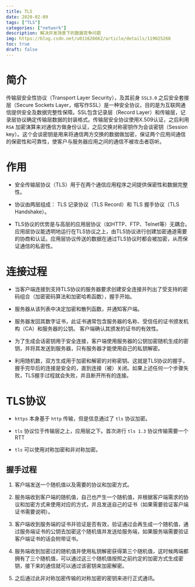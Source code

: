 ```yaml
---
title: TLS
date: 2020-02-09
tags: ["TLS"]
categories: ["network"]
description: 解决并发场景下的数据竞争问题
img: https://blog.csdn.net/u011626662/article/details/119025268
toc: true
draft: false
---
```


# 简介

传输层安全性协议（Transport Layer Security），及其前身 `SSL3.0` 之后安全套接层（Secure Sockets Layer，缩写作SSL）是一种安全协议，目的是为互联网通信提供安全及数据完整性保障。SSL包含记录层（Record Layer）和传输层，记录层协议确定传输层数据的封装格式。传输层安全协议使用X.509认证，之后利用`RSA` 加密演算来对通信方做身份认证，之后交换对称密钥作为会谈密钥（Session key）。这个会谈密钥是用来将通信两方交换的数据做加密，保证两个应用间通信的保密性和可靠性，使客户与服务器应用之间的通信不被攻击者窃听。


# 作用

+ 安全传输层协议（TLS）用于在两个通信应用程序之间提供保密性和数据完整性。

+ 协议由两层组成： TLS 记录协议（TLS Record）和 TLS 握手协议（TLS Handshake）。

+ TLS协议的优势是与高层的应用层协议（如HTTP、FTP、Telnet等）无耦合。应用层协议能透明地运行在TLS协议之上，由TLS协议进行创建加密通道需要的协商和认证。应用层协议传送的数据在通过TLS协议时都会被加密，从而保证通信的私密性。


# 连接过程

+ 当客户端连接到支持TLS协议的服务器要求创建安全连接并列出了受支持的密码组合（加密密码算法和加密哈希函数），握手开始。

+ 服务器从该列表中决定加密和散列函数，并通知客户端。

+ 服务器发回其数字证书，此证书通常包含服务器的名称、受信任的证书颁发机构（CA）和服务器的公钥。
客户端确认其颁发的证书的有效性。

+ 为了生成会话密钥用于安全连接，客户端使用服务器的公钥加密随机生成的密钥，并将其发送到服务器，只有服务器才能使用自己的私钥解密。

+ 利用随机数，双方生成用于加密和解密的对称密钥。这就是TLS协议的握手，握手完毕后的连接是安全的，直到连接（被）关闭。如果上述任何一个步骤失败，TLS握手过程就会失败，并且断开所有的连接。


# TLS协议

+ `https` 本身基于 `http` 传输，但是信息通过了 `tls` 协议加密。

+ `tls` 协议位于传输层之上，应用层之下。首次进行 `tls 1.3` 协议传输需要一个 RTT

+ `tls` 可以使用对称加密和非对称加密。

## 握手过程

1. 客户端发送一个随机值以及需要的协议和加密方式。

2. 服务端收到客户端的随机值，自己也产生一个随机值，并根据客户端需求的协议和加密方式来使用对应的方式，并且发送自己的证书（如果需要验证客户端证书需要说明）。

3. 客户端收到服务端的证书并验证是否有效，验证通过会再生成一个随机值，通过服务端证书的公钥去加密这个随机值并发送给服务端，如果服务端需要验证客户端证书的话会附带证书。

4. 服务端收到加密过的随机值并使用私钥解密获得第三个随机值，这时候两端都拥有了三个随机值，可以通过这三个随机值按照之前约定的加密方式生成密钥，接下来的通信就可以通过该密钥来加密解密。

5. 之后通过此非对称加密传输的对称加密的密钥来进行正式通讯。